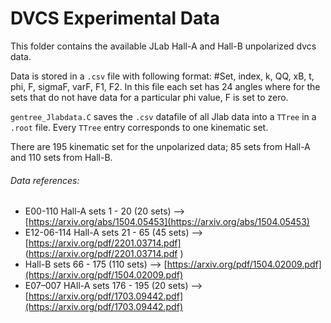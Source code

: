 # DVCS Experimental Data

This folder contains the available JLab Hall-A and Hall-B unpolarized dvcs data.

Data is stored in a `.csv` file with following format: #Set, index, k, QQ, xB, t, phi, F, sigmaF, varF, F1, F2. In this file each set has 24 angles where for the sets that do not have data for a particular phi value, F is set to zero.

`gentree_Jlabdata.C` saves the `.csv` datafile of all Jlab data into a `TTree` in a `.root` file. Every `TTree` entry corresponds to one kinematic set.

There are 195 kinematic set for the unpolarized data; 85 sets from Hall-A and 110 sets from Hall-B.

###### Data references:
* E00-110 Hall-A sets 1 - 20 (20 sets)	--> [https://arxiv.org/abs/1504.05453](https://arxiv.org/abs/1504.05453)
* E12-06-114 Hall-A sets 21 - 65 (45 sets) --> [https://arxiv.org/pdf/2201.03714.pdf] (https://arxiv.org/pdf/2201.03714.pdf )
* Hall-B sets 66 - 175 (110 sets) --> [https://arxiv.org/pdf/1504.02009.pdf](https://arxiv.org/pdf/1504.02009.pdf)
* E07–007 HAll-A sets 176 - 195 (20 sets) --> [https://arxiv.org/pdf/1703.09442.pdf](https://arxiv.org/pdf/1703.09442.pdf)
